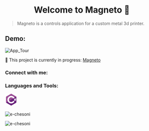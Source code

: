 <h1 align="center">Welcome to Magneto 🧲 </h1>

> Magneto is a controls application for a custom metal 3d printer.

<h2 align="left">Demo:</h2>

![App_Tour](https://github.com/e-chesoni/Magneto/assets/57457528/e9cbd48a-1dcc-4c30-8323-057cb9715aee)

🔭 This project is currently in progress: [Magneto](https://github.com/e-chesoni/Magneto)

<h3 align="left">Connect with me:</h3>
<p align="left">
</p>

<h3 align="left">Languages and Tools:</h3>
<p align="left"> <a href="https://www.w3schools.com/cs/" target="_blank" rel="noreferrer"> <img src="https://raw.githubusercontent.com/devicons/devicon/master/icons/csharp/csharp-original.svg" alt="csharp" width="40" height="40"/> </a> </p>

<p><img align="center" src="https://github-readme-stats.vercel.app/api/top-langs?username=e-chesoni&show_icons=true&locale=en&layout=compact" alt="e-chesoni" /></p>

<p align="left"> <img src="https://komarev.com/ghpvc/?username=e-chesoni&label=Profile%20views&color=0e75b6&style=flat" alt="e-chesoni" /> </p>
